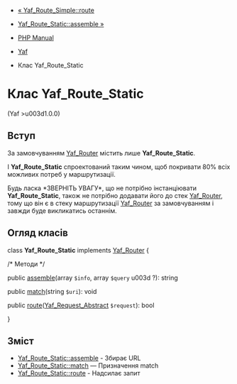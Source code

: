 - [« Yaf_Route_Simple::route](yaf-route-simple.route.md)
- [Yaf_Route_Static::assemble »](yaf-route-static.assemble.md)

- [PHP Manual](index.md)
- [Yaf](book.yaf.md)
- Клас Yaf_Route_Static

# Клас Yaf_Route_Static

(Yaf \>u003d1.0.0)

## Вступ

За замовчуванням [Yaf_Router](class.yaf-router.md) містить лише
**Yaf_Route_Static**.

І **Yaf_Route_Static** спроектований таким чином, щоб покривати 80%
всіх можливих потреб у маршрутизації.

Будь ласка \*ЗВЕРНІТЬ УВАГУ\*, що не потрібно інстанціювати
**Yaf_Route_Static**, також не потрібно додавати його до стек
[Yaf_Router](class.yaf-router.md), тому що він є в стеку
маршрутизації [Yaf_Router](class.yaf-router.md) за замовчуванням і завжди
буде викликатись останнім.

## Огляд класів

class **Yaf_Route_Static** implements
[Yaf_Router](class.yaf-router.md) {

/\* Методи \*/

public [assemble](yaf-route-static.assemble.md)(array `$info`, array
`$query` u003d ?): string

public [match](yaf-route-static.match.md)(string `$uri`): void

public
[route](yaf-route-static.route.md)([Yaf_Request_Abstract](class.yaf-request-abstract.md)
`$request`): bool

}

## Зміст

- [Yaf_Route_Static::assemble](yaf-route-static.assemble.md) -
Збирає URL
- [Yaf_Route_Static::match](yaf-route-static.match.md) — Призначення
match
- [Yaf_Route_Static::route](yaf-route-static.route.md) - Надсилає
запит
